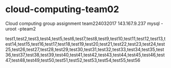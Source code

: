 # cloud-computing-team02
Cloud computing group assignment
team224032017
143.167.9.237
mysql -uroot -pteam2

test1,test2,test3,test4,test5,test6,test7,test8,test9,test10,test11,test12,test13,test14,test15,test16,test17,test18,test19,test20,test21,test22,test23,test24,test25,test26,test27,test28,test29,test30,test31,test32,test33,test34,test35,test36,test37,test38,test39,test40,test41,test42,test43,test44,test45,test46,test47,test48,test49,test50,test51,test52,test53,test54,test55,test56
